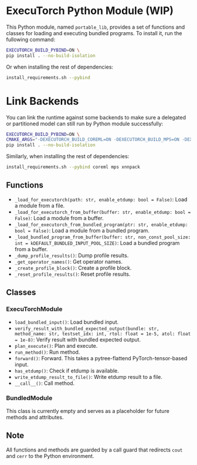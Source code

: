# ExecuTorch Python Module (WIP)
This Python module, named `portable_lib`, provides a set of functions and classes for loading and executing bundled programs. To install it, run the fullowing command:

```bash
EXECUTORCH_BUILD_PYBIND=ON \
pip install . --no-build-isolation
```

Or when installing the rest of dependencies:

```bash
install_requirements.sh --pybind
```

# Link Backends

You can link the runtime against some backends to make sure a delegated or partitioned model can still run by Python module successfully:

```bash
EXECUTORCH_BUILD_PYBIND=ON \
CMAKE_ARGS="-DEXECUTORCH_BUILD_COREML=ON -DEXECUTORCH_BUILD_MPS=ON -DEXECUTORCH_BUILD_XNNPACK=ON" \
pip install . --no-build-isolation
```

Similarly, when installing the rest of dependencies:

```bash
install_requirements.sh --pybind coreml mps xnnpack
```

## Functions
- `_load_for_executorch(path: str, enable_etdump: bool = False)`: Load a module from a file.
- `_load_for_executorch_from_buffer(buffer: str, enable_etdump: bool = False)`: Load a module from a buffer.
- `_load_for_executorch_from_bundled_program(ptr: str, enable_etdump: bool = False)`: Load a module from a bundled program.
- `_load_bundled_program_from_buffer(buffer: str, non_const_pool_size: int = kDEFAULT_BUNDLED_INPUT_POOL_SIZE)`: Load a bundled program from a buffer.
- `_dump_profile_results()`: Dump profile results.
- `_get_operator_names()`: Get operator names.
- `_create_profile_block()`: Create a profile block.
- `_reset_profile_results()`: Reset profile results.
## Classes
### ExecuTorchModule
- `load_bundled_input()`: Load bundled input.
- `verify_result_with_bundled_expected_output(bundle: str, method_name: str, testset_idx: int, rtol: float = 1e-5, atol: float = 1e-8)`: Verify result with bundled expected output.
- `plan_execute()`: Plan and execute.
- `run_method()`: Run method.
- `forward()`: Forward. This takes a pytree-flattend PyTorch-tensor-based input.
- `has_etdump()`: Check if etdump is available.
- `write_etdump_result_to_file()`: Write etdump result to a file.
- `__call__()`: Call method.
### BundledModule
This class is currently empty and serves as a placeholder for future methods and attributes.
## Note
All functions and methods are guarded by a call guard that redirects `cout` and `cerr` to the Python environment.
